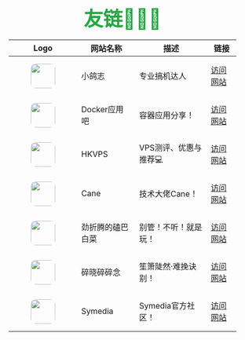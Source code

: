 <style>
  .custom-container {
    text-align: center;
    margin: 20px;
  }
  .custom-container h3 {
    font-size: 40px;
    color: #28A745;
    font-weight: bold;
    margin-bottom: 10px;
  }
  /* 增加 Logo 列的间距 */
  table td:first-child {
    padding: 15px 45px; /* 调整内边距 */
  }
  /* 将 Logo 图片四边改成圆角 */
  table td:first-child img {
    border-radius: 10px; /* 圆角效果 */
  }
</style>
<div class="custom-container">
  <h3>友链🧑‍🤝‍🧑</h3>
  <table>
    <thead>
      <tr>
        <th style="text-align: center; vertical-align: middle;">Logo</th>
        <th style="text-align: center; vertical-align: middle;">网站名称</th>
        <th style="text-align: center; vertical-align: middle;">描述</th>
        <th style="text-align: center; vertical-align: middle;">链接</th>
      </tr>
    </thead>
    <tbody>
      <tr>
        <td><img src="https://www.xiaoge.org/upload/favicon.png" width="50" height="50"></td>
        <td>小鸽志</td>
        <td>专业搞机达人</td>
        <td><a href="https://www.xiaoge.org/">访问网站</a></td>
      </tr>
      <tr>
        <td><img src="https://dockerapps.com/upload/1726822557-icon512.png" width="50" height="50"></td>
        <td>Docker应用吧</td>
        <td>容器应用分享！</td>
        <td><a href="https://dockerapps.com/">访问网站</a></td>
      </tr>
      <tr>
        <td><img src="https://hkvps.org/upload/favicon.png" width="50" height="50"></td>
        <td>HKVPS</td>
        <td>VPS测评、优惠与推荐💻</td>
        <td><a href="https://hkvps.org/">访问网站</a></td>
      </tr>
      <tr>
        <td><img src="https://hicane.com/upload/2023-11-17%2014-20-47.png" width="50" height="50"></td>
        <td>Cane</td>
        <td>技术大佬Cane！</td>
        <td><a href="https://hicane.com/">访问网站</a></td>
      </tr>
      <tr>
        <td><img src="https://img.5100.hk/i/2025/04/11/67f8f3959f8ba.png" width="50" height="50"></td>
        <td>劲折腾的磕巴白菜</td>
        <td>别管！不听！就是玩！</td>
        <td><a href="https://hi.keba.host/">访问网站</a></td>
      </tr>
      <tr>
        <td><img src="https://im.su1xiao.com/upload/WechatIMG13.jpg" width="50" height="50"></td>
        <td>碎晓碎碎念</td>
        <td>笙箫陡然·难挽诀别！</td>
        <td><a href="https://im.su1xiao.com/">访问网站</a></td>
      </tr>
        <tr>
        <td><img src="https://icon.huanhq.com/images/docker/symedia_A.png" width="50" height="50"></td>
        <td>Symedia</td>
        <td>Symedia官方社区！</td>
        <td><a href="https://www.symedia.top/">访问网站</a></td>
      </tr>
    </tbody>
  </table>
</div>

